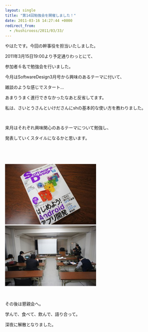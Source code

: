 ```yaml
---
layout: single
title: "第14回勉強会を開催しました！"
date: 2011-03-16 14:27:44 +0000
redirect_from:
  - /kushirooss/2011/03/33/
---
```

やはたです。今回の幹事役を担当いたしました。

2011年3月15日19:00より予定通りわっとにて、

参加者６名で勉強会を行いました。

今月はSoftwareDesign3月号から興味のあるテーマに付いて、

雑談のような感じでスタート…

あまりうまく進行できなかったなあと反省してます。

私は、さいとうさんといけださんにshの基本的な使い方を教わりました。

&nbsp;

来月はそれぞれ興味関心のあるテーマについて勉強し、

発表していくスタイルになるかと思います。

&nbsp;

&nbsp;

<a href="/assets/images/2011/03/DSC00214.jpg"><img class="alignnone size-medium wp-image-37" src="/assets/images/2011/03/DSC00214-300x199.jpg" alt="今月の勉強のテーマ" width="300" height="199" /></a>
<a href="/assets/images/2011/03/DSC00215.jpg"><img class="alignnone size-medium wp-image-39" src="/assets/images/2011/03/DSC00215-300x199.jpg" alt="勉強会の様子" width="300" height="199" /></a>

&nbsp;

その後は懇親会へ。

学んで、食べて、飲んで、語り合って。

深夜に解散となりました。

&nbsp;

&nbsp;